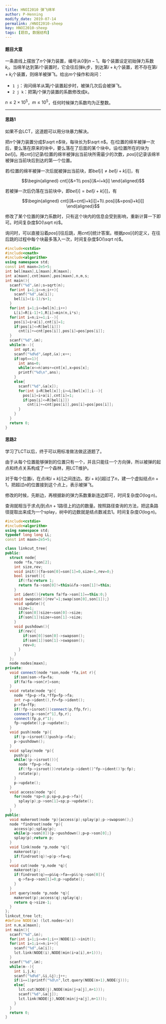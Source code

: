 ```yaml
---
title: HNOI2010 弹飞绵羊
author: P-Henning
modify_date: 2019-07-14
permalink: /HNOI2010-sheep
key: HNOI2010-sheep
tags: [题目, 数据结构]
---
```


#### 题目大意

一条直线上摆放了$n$个弹力装置，编号从$0$到$n-1$。每个装置设定初始弹力系数$k_i$，当绵羊达到第$i$个装置时，它会往后弹$k_i$步，到达第$i+k_i$个装置，若不存在第$i+k_i$个装置，则绵羊被弹飞。给出$m$个操作和询问：
- `1 j`：询问绵羊从第$j$个装置起步时，被弹几次后会被弹飞。
- `2 j k`：把第$j$个弹力装置的系数修改成$k$。

$n\leqslant 2\times 10^5$，$m\leqslant 10^5$，任何时候弹力系数均为正整数。

<!--more-->

---

#### 思路1

如果不会LCT，这道题可以用分块暴力解决。

把$n$个弹力装置分成$\sqrt n$块，每块长为$\sqrt n$。在$i$位置的绵羊被弹一次后，要么落在原来的块中，要么落在了后面的某个块中。设$i$位置所在的块为$bel[i]$。用$cnt[i]$记录$i$位置的绵羊被弹出当前块所需最少的次数，$pos[i]$记录该绵羊被弹出当前块后到达的第一个位置。

若$i$位置的绵羊被弹一次后就被弹出当前块，即$bel[i]\neq bel[i+k[i]]$，有

$$\begin{aligned}
cnt[i]&=1\\
pos[i]&=i+k[i]
\end{aligned}$$

若被弹一次后仍落在当前块中，即$bel[i]=bel[i+k[i]]$，有

$$\begin{aligned}
cnt[i]&=cnt[i+k[i]]+1\\
pos[i]&=pos[i+k[i]]
\end{aligned}$$

修改了某个位置的弹力系数时，只有这个块内的信息会受到影响，重新计算一下即可。时间复杂度$O(\sqrt n)$。

询问时，可以直接沿着$pos[i]$往后跳，用$cnt[i]$统计答案。根据$pos[i]$的定义，在往后跳的过程中每个块最多落入一次，时间复杂度$O(\sqrt n)$。

```cpp
#include<cstdio>
#include<cmath>
#include<algorithm>
using namespace std;
const int maxn=2e5+5;
int bel[maxn],L[maxn],R[maxn];
int a[maxn],cnt[maxn],pos[maxn],n,m,s;
int main(){
  scanf("%d",&n);s=sqrt(n);
  for(int i=1;i<=n;i++){
    scanf("%d",&a[i]);
    bel[i]=(i-1)/s+1;
  }
  for(int i=1;i<=bel[n];i++)
    L[i]=R[i-1]+1,R[i]=min(n,i*s);
  for(int i=n;i>=1;i--){
    pos[i]=i+a[i],cnt[i]=1;
    if(pos[i]<=R[bel[i]])
      cnt[i]+=cnt[pos[i]],pos[i]=pos[pos[i]];
  }
  scanf("%d",&m);
  while(m--){
    int opt,x;
    scanf("%d%d",&opt,&x);x++;
    if(opt==1){
      int ans=0;
      while(x<=n)ans+=cnt[x],x=pos[x];
      printf("%d\n",ans);
    }
    else{
      scanf("%d",&a[x]);
      for(int i=R[bel[x]];i>=L[bel[x]];i--){
        pos[i]=i+a[i],cnt[i]=1;
        if(pos[i]<=R[bel[i]])
          cnt[i]+=cnt[pos[i]],pos[i]=pos[pos[i]];
      }
    }
  }
  return 0;
}
```

#### 思路2

学习了LCT以后，终于可以用标准做法做这道题了。

由于从每个位置能够弹到的位置只有一个，并且只能往一个方向弹，所以被弹的起点和终点关系构成了一个森林，用LCT维护。

对于每个位置$i$，在点$i$和$i+k[i]$之间连边。若$i+k[i]$超过了$n$，建一个虚拟结点$n+1$，把超过$n$的位置接到这个点上，表示被弹飞。

修改的时候，先断边，再根据新的弹力系数重新连边即可，时间复杂度$O(\log n)$。

查询就相当于求点$j$到点$n+1$路径上的边的数量。按照路径查询的方法，把这条路径提取出来成为一个splay，树中的边数就是结点数减去$1$。时间复杂度$O(\log n)$。

```cpp
#include<cstdio>
#include<algorithm>
using namespace std;
typedef long long LL;
const int maxn=2e5+5;

class linkcut_tree{
public:
  struct node{
    node *fa,*son[2];
    int size,rev;
    void init(){fa=son[0]=son[1]=0,size=1,rev=0;}
    bool isroot(){
      if(!fa)return 1;
      return fa->son[0]!=this&&fa->son[1]!=this;
    }
    int ident(){return fa?fa->son[1]==this:0;}
    void swapson(){rev^=1;swap(son[0],son[1]);}
    void update(){
      size=1;
      if(son[0])size+=son[0]->size;
      if(son[1])size+=son[1]->size;
    }
    void pushdown(){
      if(rev){
        if(son[0])son[0]->swapson();
        if(son[1])son[1]->swapson();
        rev=0;
      }
    }
  };
  node nodes[maxn];
private:
  void connect(node *son,node *fa,int r){
    if(son)son->fa=fa;
    if(fa)fa->son[r]=son;
  }
  void rotate(node *p){
    node *fp=p->fa,*ffp=fp->fa;
    int r=p->ident(),fr=fp->ident();
    p->fa=ffp;
    if(!fp->isroot())connect(p,ffp,fr);
    connect(p->son[r^1],fp,r);
    connect(fp,p,r^1);
    fp->update();p->update();
  }
  void push(node *p){
    if(!p->isroot())push(p->fa);
    p->pushdown();
  }
  void splay(node *p){
    push(p);
    while(!p->isroot()){
      node *fp=p->fa;
      if(!fp->isroot())rotate(p->ident()^fp->ident()?p:fp);
      rotate(p);
    }
    p->update();
  }
  void access(node *p){
    for(node *sp=0;p;sp=p,p=p->fa){
      splay(p);p->son[1]=sp;p->update();
    }
  }
public:
  void makeroot(node *p){access(p);splay(p);p->swapson();}
  node *findroot(node *p){
    access(p);splay(p);
    while(p->son[0]){p->pushdown();p=p->son[0];}
    splay(p);return p;
  }
  void link(node *p,node *q){
    makeroot(p);
    if(findroot(q)!=p)p->fa=q;
  }
  void cut(node *p,node *q){
    makeroot(p);
    if(findroot(q)==p&&q->fa==p&&!q->son[0]){
      q->fa=p->son[1]=0;p->update();
    }
  }
  int query(node *p,node *q){
    makeroot(p);access(q);splay(q);
    return q->size-1;
  }
};
linkcut_tree lct;
#define NODE(x) (lct.nodes+(x))
int n,m,a[maxn];
int main(){
  scanf("%d",&n);
  for(int i=1;i<=n+1;i++)NODE(i)->init();
  for(int i=1;i<=n;i++){
    scanf("%d",&a[i]);
    lct.link(NODE(i),NODE(min(i+a[i],n+1)));
  }
  scanf("%d",&m);
  while(m--){
    int i,j,k;
    scanf("%d%d",&i,&j);j++;
    if(i==1)printf("%d\n",lct.query(NODE(n+1),NODE(j)));
    else{
      lct.cut(NODE(j),NODE(min(j+a[j],n+1)));
      scanf("%d",&a[j]);
      lct.link(NODE(j),NODE(min(j+a[j],n+1)));
    }
  }
  return 0;
}
```
